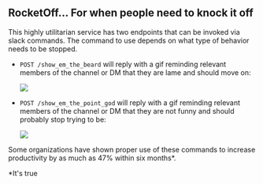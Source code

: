 ## RocketOff... For when people need to knock it off
This highly utilitarian service has two endpoints that can be invoked via slack commands. The command to use depends on what type of behavior needs to be stopped.

- `POST /show_em_the_beard` will reply with a gif reminding relevant members of the channel or DM that they are lame and should move on:
    
    ![](https://i.imgur.com/t7ddUae.gif)


- `POST /show_em_the_point_god` will reply with a gif reminding relevant members of the channel or DM that they are not funny and should probably stop trying to be:

    ![](https://i.imgur.com/c2qPNN2.gif)

Some organizations have shown proper use of these commands to increase productivity by as much as 47% within six months*.

\*It's true
